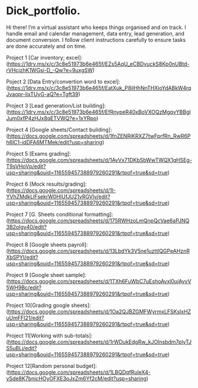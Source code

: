 # Dick_portfolio.
Hi there! I’m a virtual assistant who keeps things organised and on track. I handle email and calendar management, data entry, lead generation, and document conversion. I follow client instructions carefully to ensure tasks are done accurately and on time.

Project 1 [Car inventory; excel]: (https://1drv.ms/x/c/3c8e51973b6e465f/EZs5AqU_eCBDvuckS8Kp0nUBtd-rVHcjzhK1WGsi-D_-Qw?e=9uxgSW)

Poject 2  [Data Entry/convertion word to excel]: (https://1drv.ms/x/c/3c8e51973b6e465f/EatXuk_P8ilHhNnTHXioYdABkW4rqJvaopr-lixTUyG-aQ?e=Tgft39)

Project 3 [Lead generation/List building]: (https://1drv.ms/x/c/3c8e51973b6e465f/EfRnypeR40xBoVXOQzMgqvYBBglJum0xfP4zHJx8qETVWQ?e=1xYRpo)

Project 4 [Google sheets/Contact building]: (https://docs.google.com/spreadsheets/d/1fnZENRjKRXZ7twFprfRn_RwR6Ph6lC1-idDFA6MTMek/edit?usp=sharing)

Project 5 [Exams grading]: (https://docs.google.com/spreadsheets/d/1AyVx71DKbSbWwTWQX1qHSEg-T9sVHoVp/edit?usp=sharing&ouid=116559457388979260291&rtpof=true&sd=true)

Project 6 [Mock results/grading]: (https://docs.google.com/spreadsheets/d/1I-YVhZMdkLlFsekrW0HIUfJU21vRGVlv/edit?usp=sharing&ouid=116559457388979260291&rtpof=true&sd=true)

Project 7 [G. Sheets conditional formatting]: (https://docs.google.com/spreadsheets/d/175RWHzoLmQnpQcVae6aPJNQ3B2olgy40/edit?usp=sharing&ouid=116559457388979260291&rtpof=true&sd=true)

Project 8 [Google sheets payroll]: (https://docs.google.com/spreadsheets/d/13LbdYk3V5ne1uzttlQGPeAHznRXbSPYI/edit?usp=sharing&ouid=116559457388979260291&rtpof=true&sd=true)

Project 9 [Google sheet sample]: (https://docs.google.com/spreadsheets/d/1TXh6FuWbC7uEshoAvxl0ujAyvV5WH9Bc/edit?usp=sharing&ouid=116559457388979260291&rtpof=true&sd=true)

Project 10[Grading google sheets]: (https://docs.google.com/spreadsheets/d/1Oa2QJBZGMFWyrmxLFSKslxHZuUmFFI21/edit?usp=sharing&ouid=116559457388979260291&rtpof=true&sd=true)

Project 11[Working with sub-totals]: (https://docs.google.com/spreadsheets/d/1rWDukEdgRw_kJOlnsbdm7plyTJS5uBLj/edit?usp=sharing&ouid=116559457388979260291&rtpof=true&sd=true)

Project 12[Random personal budget]: (https://docs.google.com/spreadsheets/d/1LBQDqfRuleX4-vSde8K7bnicHOyOFXE3oJxZm6Yf2cM/edit?usp=sharing)
